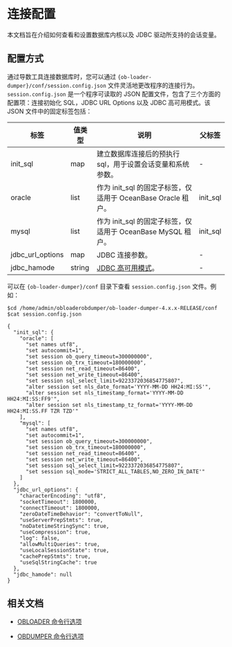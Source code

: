 # 连接配置

本文档旨在介绍如何查看和设置数据库内核以及 JDBC 驱动所支持的会话变量。

## 配置方式

通过导数工具连接数据库时，您可以通过 `{ob-loader-dumper}/conf/session.config.json` 文件灵活地更改程序的连接行为。`session.config.json` 是一个程序可读取的 JSON 配置文件，包含了三个方面的配置项：连接初始化 SQL，JDBC URL Options 以及 JDBC 高可用模式。该 JSON 文件中的固定标签包括：

|标签|值类型|说明|父标签|
|-----------------|---------|---------|-------|
|init_sql|map|建立数据库连接后的预执行 sql，用于设置会话变量和系统参数。|-|
|oracle|list|作为 init_sql 的固定子标签，仅适用于 OceanBase Oracle 租户。|init_sql|
|mysql|list|作为 init_sql 的固定子标签，仅适用于 OceanBase MySQL 租户。|init_sql|
|jdbc_url_options|map|JDBC 连接参数。|-|
|jdbc_hamode|string|[JDBC 高可用模式](https://www.oceanbase.com/docs/common-oceanbase-connector-j-cn-10000000001943204)。|-|

可以在 `{ob-loader-dumper}/conf` 目录下查看 `session.config.json` 文件。例如：

```shell
$cd /home/admin/obloaderobdumper/ob-loader-dumper-4.x.x-RELEASE/conf
$cat session.config.json

{
  "init_sql": {
    "oracle": [
      "set names utf8",
      "set autocommit=1",
      "set session ob_query_timeout=300000000",
      "set session ob_trx_timeout=180000000",
      "set session net_read_timeout=86400",
      "set session net_write_timeout=86400",
      "set session sql_select_limit=9223372036854775807",
      "alter session set nls_date_format='YYYY-MM-DD HH24:MI:SS'",
      "alter session set nls_timestamp_format='YYYY-MM-DD HH24:MI:SS:FF9'",
      "alter session set nls_timestamp_tz_format='YYYY-MM-DD HH24:MI:SS.FF TZR TZD'"
    ],
    "mysql": [
      "set names utf8",
      "set autocommit=1",
      "set session ob_query_timeout=300000000",
      "set session ob_trx_timeout=180000000",
      "set session net_read_timeout=86400",
      "set session net_write_timeout=86400",
      "set session sql_select_limit=9223372036854775807",
      "set session sql_mode='STRICT_ALL_TABLES,NO_ZERO_IN_DATE'"
    ]
  },
  "jdbc_url_options": {
    "characterEncoding": "utf8",
    "socketTimeout": 1800000,
    "connectTimeout": 1800000,
    "zeroDateTimeBehavior": "convertToNull",
    "useServerPrepStmts": true,
    "noDatetimeStringSync": true,
    "useCompression": true,
    "log": false,
    "allowMultiQueries": true,
    "useLocalSessionState": true,
    "cachePrepStmts": true,
    "useSqlStringCache": true
  },
  "jdbc_hamode": null
}
```

## 相关文档

- [OBLOADER 命令行选项](500.OBLOADER/200.obloader-command-line-options.md)

- [OBDUMPER 命令行选项](600.OBDUMPER/200.obdumper-command-line-options.md)